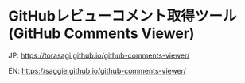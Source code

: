 # GitHubレビューコメント取得ツール (GitHub Comments Viewer)

JP: https://torasagi.github.io/github-comments-viewer/

EN: https://saggie.github.io/github-comments-viewer/

